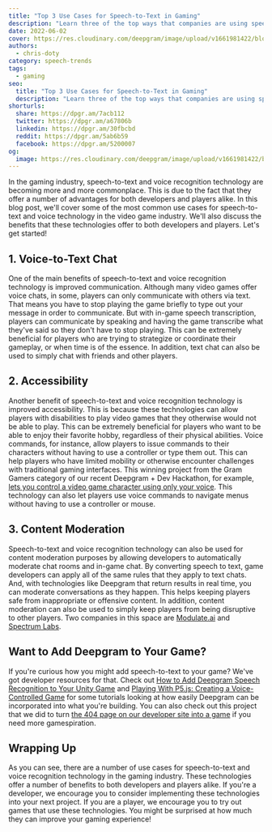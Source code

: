 ```yaml
---
title: "Top 3 Use Cases for Speech-to-Text in Gaming"
description: "Learn three of the top ways that companies are using speech-to-text to improve everyones gaming experience."
date: 2022-06-02
cover: https://res.cloudinary.com/deepgram/image/upload/v1661981422/blog/top-3-use-cases-speech-to-text-gaming/top-use-cases-asr-video-games-thumb-554x220%402x.png
authors:
  - chris-doty
category: speech-trends
tags:
  - gaming
seo:
  title: "Top 3 Use Cases for Speech-to-Text in Gaming"
  description: "Learn three of the top ways that companies are using speech-to-text to improve everyones gaming experience."
shorturls:
  share: https://dpgr.am/7acb112
  twitter: https://dpgr.am/a67806b
  linkedin: https://dpgr.am/30fbcbd
  reddit: https://dpgr.am/5ab6b59
  facebook: https://dpgr.am/5200007
og:
  image: https://res.cloudinary.com/deepgram/image/upload/v1661981422/blog/top-3-use-cases-speech-to-text-gaming/top-use-cases-asr-video-games-thumb-554x220%402x.png
---
```


In the gaming industry, speech-to-text and voice recognition technology are becoming more and more commonplace. This is due to the fact that they offer a number of advantages for both developers and players alike. In this blog post, we'll cover some of the most common use cases for speech-to-text and voice technology in the video game industry. We'll also discuss the benefits that these technologies offer to both developers and players. Let's get started!

## 1\. Voice-to-Text Chat

One of the main benefits of speech-to-text and voice recognition technology is improved communication. Although many video games offer voice chats, in some, players can only communicate with others via text. That means you have to stop playing the game briefly to type out your message in order to communicate. But with in-game speech transcription, players can communicate by speaking and having the game transcribe what they've said so they don't have to stop playing. This can be extremely beneficial for players who are trying to strategize or coordinate their gameplay, or when time is of the essence. In addition, text chat can also be used to simply chat with friends and other players.

## 2\. Accessibility

Another benefit of speech-to-text and voice recognition technology is improved accessibility. This is because these technologies can allow players with disabilities to play video games that they otherwise would not be able to play. This can be extremely beneficial for players who want to be able to enjoy their favorite hobby, regardless of their physical abilities. Voice commands, for instance, allow players to issue commands to their characters without having to use a controller or type them out. This can help players who have limited mobility or otherwise encounter challenges with traditional gaming interfaces. This winning project from the Gram Gamers category of our recent Deepgram + Dev Hackathon, for example, [lets you control a video game character using only your voice](https://dev.to/sandy_codes_py/play-real-steel-boxing-with-your-voice-atom-the-peoples-champion-e8h). This technology can also let players use voice commands to navigate menus without having to use a controller or mouse.




## 3\. Content Moderation

Speech-to-text and voice recognition technology can also be used for content moderation purposes by allowing developers to automatically moderate chat rooms and in-game chat. By converting speech to text, game developers can apply all of the same rules that they apply to text chats. And, with technologies like Deepgram that return results in real time, you can moderate conversations as they happen. This helps keeping players safe from inappropriate or offensive content. In addition, content moderation can also be used to simply keep players from being disruptive to other players. Two companies in this space are [Modulate.ai](https://www.modulate.ai/) and [Spectrum Labs](https://www.spectrumlabsai.com/).

## Want to Add Deepgram to Your Game?

If you're curious how you might add speech-to-text to your game? We've got developer resources for that. Check out [How to Add Deepgram Speech Recognition to Your Unity Game](https://blog.deepgram.com/deepgram-unity-tutorial/) and [Playing With P5.js: Creating a Voice-Controlled Game](https://blog.deepgram.com/p5js-deepgram-game/) for some tutorials looking at how easily Deepgram can be incorporated into what you're building. You can also check out this project that we did to turn [the 404 page on our developer site into a game](https://blog.deepgram.com/building-404-pages-that-bring-joy/) if you need more gamespiration.

## Wrapping Up

As you can see, there are a number of use cases for speech-to-text and voice recognition technology in the gaming industry. These technologies offer a number of benefits to both developers and players alike. If you're a developer, we encourage you to consider implementing these technologies into your next project. If you are a player, we encourage you to try out games that use these technologies. You might be surprised at how much they can improve your gaming experience!
